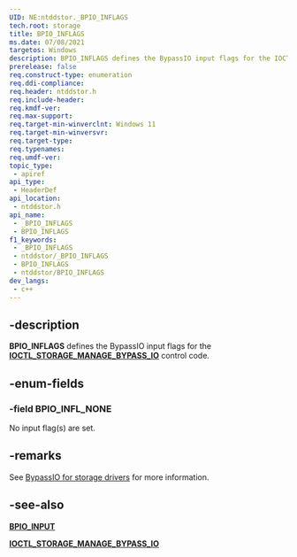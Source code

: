 ```yaml
---
UID: NE:ntddstor._BPIO_INFLAGS
tech.root: storage
title: BPIO_INFLAGS
ms.date: 07/08/2021
targetos: Windows
description: BPIO_INFLAGS defines the BypassIO input flags for the IOCTL_STORAGE_MANAGE_BYPASS_IO control code.
prerelease: false
req.construct-type: enumeration
req.ddi-compliance: 
req.header: ntddstor.h
req.include-header: 
req.kmdf-ver: 
req.max-support: 
req.target-min-winverclnt: Windows 11
req.target-min-winversvr: 
req.target-type: 
req.typenames: 
req.umdf-ver: 
topic_type:
 - apiref
api_type:
 - HeaderDef
api_location:
 - ntddstor.h
api_name:
 - _BPIO_INFLAGS
 - BPIO_INFLAGS
f1_keywords:
 - _BPIO_INFLAGS
 - ntddstor/_BPIO_INFLAGS
 - BPIO_INFLAGS
 - ntddstor/BPIO_INFLAGS
dev_langs:
 - c++
---
```


## -description

**BPIO_INFLAGS** defines the BypassIO input flags for the [**IOCTL_STORAGE_MANAGE_BYPASS_IO**](ni-ntddstor-ioctl_storage_manage_bypass_io.md) control code.

## -enum-fields

### -field BPIO_INFL_NONE

No input flag(s) are set.

## -remarks

See [BypassIO for storage drivers](/windows-hardware/drivers/storage/stornvme-feature-support/bypassio) for more information.

## -see-also

[**BPIO_INPUT**](ns-ntddstor-bpio_input.md)

[**IOCTL_STORAGE_MANAGE_BYPASS_IO**](ni-ntddstor-ioctl_storage_manage_bypass_io.md)
